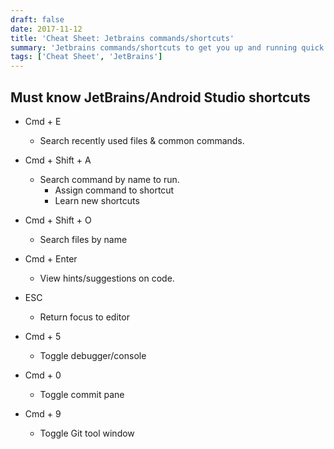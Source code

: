 ```yaml
---
draft: false
date: 2017-11-12
title: 'Cheat Sheet: Jetbrains commands/shortcuts'
summary: 'Jetbrains commands/shortcuts to get you up and running quick & easy within their family of IDEs including DataGrip, RubyMine, PyCharm, PhpStorm, IntelliJ & more'
tags: ['Cheat Sheet', 'JetBrains']
---
```


## Must know JetBrains/Android Studio shortcuts

- Cmd + E

  - Search recently used files & common commands.

- Cmd + Shift + A

  - Search command by name to run.
    - Assign command to shortcut
    - Learn new shortcuts

- Cmd + Shift + O

  - Search files by name

- Cmd + Enter

  - View hints/suggestions on code.

- ESC

  - Return focus to editor

- Cmd + 5

  - Toggle debugger/console

- Cmd + 0

  - Toggle commit pane

- Cmd + 9
  - Toggle Git tool window
